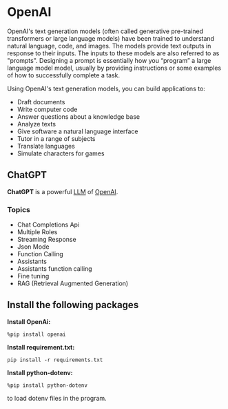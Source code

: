 # OpenAI

OpenAI's text generation models (often called generative pre-trained transformers or large language models) have been trained to understand natural language, code, and images. The models provide text outputs in response to their inputs. The inputs to these models are also referred to as "prompts". Designing a prompt is essentially how you “program” a large language model model, usually by providing instructions or some examples of how to successfully complete a task.

Using OpenAI's text generation models, you can build applications to:

- Draft documents
- Write computer code
- Answer questions about a knowledge base
- Analyze texts
- Give software a natural language interface
- Tutor in a range of subjects
- Translate languages
- Simulate characters for games

## ChatGPT

**ChatGPT** is a powerful [LLM](../1-Gen-AI/1-Models/LLMS/Readme.md) of [OpenAI](https://openai.com).

### Topics

- Chat Completions Api
- Multiple Roles
- Streaming Response
- Json Mode
- Function Calling
- Assistants
- Assistants function calling
- Fine tuning
- RAG (Retrieval Augmented Generation)

## Install the following packages

**Install OpenAi:**

```pip
%pip install openai
```

**Install requirement.txt:**

```pip
pip install -r requirements.txt
```

**Install python-dotenv:**

```pip
%pip install python-dotenv
```

to load dotenv files in the program.
